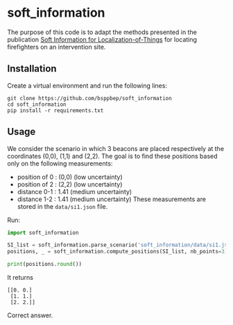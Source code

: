 # soft_information

The purpose of this code is to adapt the methods presented in the publication [Soft Information for Localization-of-Things](https://ieeexplore.ieee.org/abstract/document/8827486) for locating firefighters on an intervention site.


## Installation

Create a virtual environment and run the following lines:

    git clone https://github.com/bsppbep/soft_information
    cd soft_information
    pip install -r requirements.txt

## Usage
We consider the scenario in which 3 beacons are placed respectively at the coordinates (0,0), (1,1) and (2,2). The goal is to find these positions based only on the following measurements:
- position of 0 : (0,0) (low uncertainty)
- position of 2 : (2,2) (low uncertainty)
- distance 0-1 : 1.41 (medium uncertainty)
- distance 1-2 : 1.41 (medium uncertainty)
These measurements are stored in the `data/si1.json` file.

Run:

```python
import soft_information

SI_list = soft_information.parse_scenario('soft_information/data/si1.json')
positions, _ = soft_information.compute_positions(SI_list, nb_points=3)

print(positions.round())
``` 

It returns

    [[0. 0.]
     [1. 1.]
     [2. 2.]]

Correct answer.

